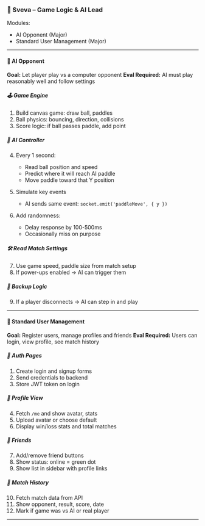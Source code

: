 ### 👤 Sveva – Game Logic & AI Lead

Modules:

* AI Opponent (Major)
* Standard User Management (Major)

---

#### 🧠 AI Opponent

**Goal:** Let player play vs a computer opponent
**Eval Required:** AI must play reasonably well and follow settings

##### 🕹 Game Engine

1. Build canvas game: draw ball, paddles
2. Ball physics: bouncing, direction, collisions
3. Score logic: if ball passes paddle, add point

##### 🤖 AI Controller

4. Every 1 second:

   * Read ball position and speed
   * Predict where it will reach AI paddle
   * Move paddle toward that Y position

5. Simulate key events

   * AI sends same event: `socket.emit('paddleMove', { y })`

6. Add randomness:

   * Delay response by 100-500ms
   * Occasionally miss on purpose

##### 🛠 Read Match Settings

7. Use game speed, paddle size from match setup
8. If power-ups enabled → AI can trigger them

##### 🚨 Backup Logic

9. If a player disconnects → AI can step in and play

---

#### 👤 Standard User Management

**Goal:** Register users, manage profiles and friends
**Eval Required:** Users can login, view profile, see match history

##### 👤 Auth Pages

1. Create login and signup forms
2. Send credentials to backend
3. Store JWT token on login

##### 📇 Profile View

4. Fetch `/me` and show avatar, stats
5. Upload avatar or choose default
6. Display win/loss stats and total matches

##### 👥 Friends

7. Add/remove friend buttons
8. Show status: online = green dot
9. Show list in sidebar with profile links

##### 📜 Match History

10. Fetch match data from API
11. Show opponent, result, score, date
12. Mark if game was vs AI or real player

---